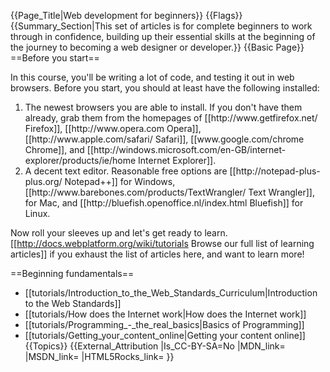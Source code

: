 {{Page_Title|Web development for beginners}}
{{Flags}}
{{Summary_Section|This set of articles is for complete beginners to work through in confidence, building up their essential skills at the beginning of the journey to becoming a web designer or developer.}}
{{Basic Page}}
==Before you start==

In this course, you'll be writing a lot of code, and testing it out in web browsers. Before you start, you should at least have the following installed:

<ol>
  <li>The newest browsers you are able to install. If you don't have them already, grab them from the homepages of [[http://www.getfirefox.net/ Firefox]], [[http://www.opera.com Opera]], [[http://www.apple.com/safari/ Safari]], [[www.google.com/chrome Chrome]], and [[http://windows.microsoft.com/en-GB/internet-explorer/products/ie/home Internet Explorer]].</li>
  <li>A decent text editor. Reasonable free options are [[http://notepad-plus-plus.org/ Notepad++]] for Windows, [[http://www.barebones.com/products/TextWrangler/ Text Wrangler]], for Mac, and [[http://bluefish.openoffice.nl/index.html Bluefish]] for Linux.</li>
</ol>

Now roll your sleeves up and let's get ready to learn. [[http://docs.webplatform.org/wiki/tutorials Browse our full list of learning articles]] if you exhaust the list of articles here, and want to learn more!

==Beginning fundamentals==


* [[tutorials/Introduction_to_the_Web_Standards_Curriculum|Introduction to the Web Standards]]
* [[tutorials/How does the Internet work|How does the Internet work]]
* [[tutorials/Programming_-_the_real_basics|Basics of Programming]]
* [[tutorials/Getting_your_content_online|Getting your content online]]
{{Topics}}
{{External_Attribution
|Is_CC-BY-SA=No
|MDN_link=
|MSDN_link=
|HTML5Rocks_link=
}}